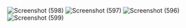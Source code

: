 ![Screenshot (598)](https://github.com/patelvansh1107/Group_Chat/assets/64741176/22f01f34-3bf8-4aef-a352-ce96cab907cf)
![Screenshot (597)](https://github.com/patelvansh1107/Group_Chat/assets/64741176/db89c07c-2420-4a9e-8b16-6d734b6e51e3)
![Screenshot (596)](https://github.com/patelvansh1107/Group_Chat/assets/64741176/160b0e03-5ca9-4cad-bdfa-bee7bc3fcb28)
![Screenshot (599)](https://github.com/patelvansh1107/Group_Chat/assets/64741176/aeaaebe7-b4b2-4998-9155-0c190e97ff26)
